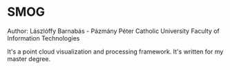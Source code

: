 SMOG
====

Author: Lászlóffy Barnabás - Pázmány Péter Catholic University Faculty of Information Technologies

It's a point cloud visualization and processing framework. It's written for my master degree.
